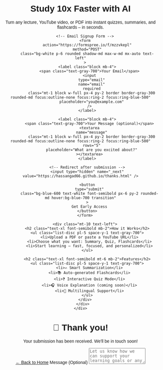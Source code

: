 
<html lang="en">
  <head>
    <meta charset="UTF-8" />
    <meta name="viewport" content="width=device-width, initial-scale=1.0" />
    <title>AI Study Buddy</title>
    <script src="https://cdn.tailwindcss.com"></script>
  </head>
  <body class="bg-gradient-to-b from-blue-50 to-white text-gray-800">
    <div class="min-h-screen flex flex-col items-center justify-center px-4">
      <div class="max-w-2xl w-full text-center">
        <h1 class="text-4xl sm:text-5xl font-bold mb-4 text-blue-700">
          Study 10x Faster with AI
        </h1>
        <p class="text-lg sm:text-xl mb-8">
          Turn any lecture, YouTube video, or PDF into instant quizzes, summaries, and flashcards – in seconds.
        </p>

        <!-- Email Signup Form -->
        <form
          action="https://formspree.io/f/mzzvkepl"
          method="POST"
          class="bg-white p-6 rounded shadow-md max-w-md mx-auto text-left"
        >
          <label class="block mb-4">
            <span class="text-gray-700">Your Email</span>
            <input
              type="email"
              name="email"
              required
              class="mt-1 block w-full px-4 py-2 border border-gray-300 rounded-md focus:outline-none focus:ring-2 focus:ring-blue-500"
              placeholder="you@example.com"
            />
          </label>

          <label class="block mb-4">
            <span class="text-gray-700">Your Message (optional)</span>
            <textarea
              name="message"
              class="mt-1 block w-full px-4 py-2 border border-gray-300 rounded-md focus:outline-none focus:ring-2 focus:ring-blue-500"
              rows="5"
              placeholder="What are you excited about?"
            ></textarea>
          </label>

          <!-- Redirect after submission -->
          <input type="hidden" name="_next" value="https://hassangad66.github.io/thanks.html" />

          <button
            type="submit"
            class="bg-blue-600 text-white font-semibold px-6 py-2 rounded-md hover:bg-blue-700 transition"
          >
            Get Early Access
          </button>
        </form>

        <div class="mt-10 text-left">
          <h2 class="text-xl font-semibold mb-2">How it Works</h2>
          <ul class="list-disc pl-5 space-y-1 text-gray-700">
            <li>Upload a PDF or paste a YouTube URL</li>
            <li>Choose what you want: Summary, Quiz, Flashcards</li>
            <li>Start learning — fast, focused, and personalized</li>
          </ul>

          <h2 class="text-xl font-semibold mt-6 mb-2">Features</h2>
          <ul class="list-disc pl-5 space-y-1 text-gray-700">
            <li>✍️ Smart Summarization</li>
            <li>📚 Auto-generated Flashcards</li>
            <li>❓ Interactive Quiz Mode</li>
            <li>🎧 Voice Explanation (coming soon)</li>
            <li>💬 Multilingual Support</li>
          </ul>
        </div>
      </div>
    </div>

    
<html lang="en">
  <head>
    <meta charset="UTF-8" />
    <title>Thank You</title>
  </head>
  <body style="text-align: center; font-family: sans-serif; padding-top: 50px;">
    <h1>🎉 Thank you!</h1>
    <p>Your submission has been received. We'll be in touch soon!</p>
    <a href="index.html">← Back to Home</a>
  </body>
</html>


<label class="block mb-4">
  <span class="text-gray-700 font-medium">Message (Optional)</span>
  <textarea
    name="message"
    class="mt-1 block w-full px-4 py-2 border border-gray-300 rounded-md shadow-sm focus:outline-none focus:ring-2 focus:ring-blue-500 focus:border-blue-500"
    rows="3"
    placeholder="Let us know how we can support your learning goals or any questions you have..."
  ></textarea>
</label>


  </body>
</html>
